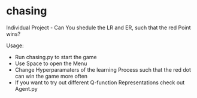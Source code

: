 # chasing
Individual Project - Can You shedule the LR and ER, such that the red Point wins?

Usage:
- Run chasing.py to start the game
- Use Space to open the Menu
- Change Hyperparamaters of the learning Process such that the red dot can win the game more often
- If you want to try out different Q-function Representations check out Agent.py
